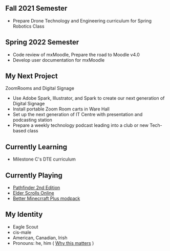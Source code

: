 ## Fall 2021 Semester
- Prepare Drone Technology and Engineering curriculum for Spring Robotics Class

## Spring 2022 Semester
- Code review of mxMoodle, Prepare the road to Moodle v4.0
- Develop user documentation for mxMoodle

## My Next Project
ZoomRooms and Digital Signage
- Use Adobe Spark, Illustrator, and Spark to create our next generation of Digital Signage
- Install portable Zoom Room carts in Ware Hall
- Set up the next generation of IT Centre with presentation and podcasting station
- Prepare a weekly technology podcast leading into a club or new Tech-based class

## Currently Learning
- Milestone C's DTE curriculum

## Currently Playing
- [Pathfinder 2nd Edition](https://paizo.com/)
- [Elder Scrolls Online](https://www.elderscrollsonline.com/)
- [Better Minecrraft Plus modpack](https://www.curseforge.com/minecraft/modpacks/better-minecraft-plus)

## My Identity
- Eagle Scout
- cis-male
- American, Canadian, Irish
- Pronouns: he, him 
  \( [Why this matters](https://www.mypronouns.org/what-and-why) \)
